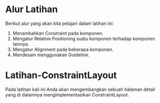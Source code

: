 # Alur Latihan
Berikut alur yang akan kita pelajari dalam latihan ini: 

1. Menambahkan Constraint pada komponen.
2. Mengatur Relative Positioning suatu komponen terhadap komponen lainnya.
3. Mengatur Alignment pada beberapa komponen.
4. Mendesain menggunakan Guideline.

# Latihan-ConstraintLayout
Pada latihan kali ini Anda akan mengembangkan sebuah halaman detail yang di dalamnya mengimplementasikan ConstraintLayout.
